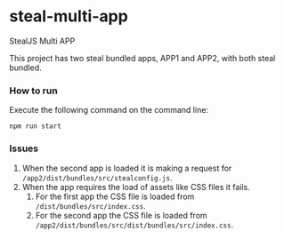 # steal-multi-app
StealJS Multi APP

This project has two steal bundled apps, APP1 and APP2, with both steal bundled.

### How to run
Execute the following command on the command line:

```npm run start```

### Issues

1. When the second app is loaded it is making a request for `/app2/dist/bundles/src/stealconfig.js`.
2. When the app requires the load of assets like CSS files it fails.
   1. For the first app the CSS file is loaded from `/dist/bundles/src/index.css`.
   2. For the second app the CSS file is loaded from `/app2/dist/bundles/src/dist/bundles/src/index.css`.
